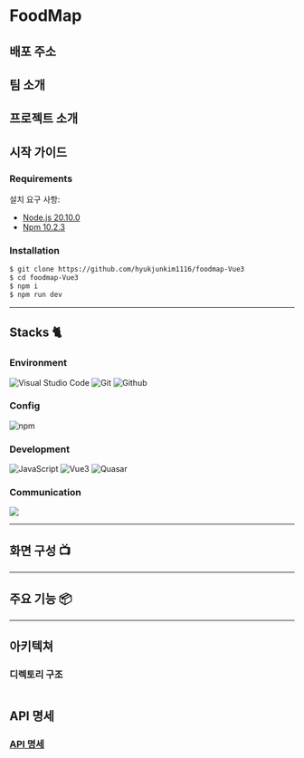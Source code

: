 # FoodMap

## 배포 주소

## 팀 소개

## 프로젝트 소개

## 시작 가이드

### Requirements

설치 요구 사항:

- [Node.js 20.10.0](https://nodejs.org/en/download)
- [Npm 10.2.3](https://www.npmjs.com/package/npm/v/10.2.3)

### Installation

```bash
$ git clone https://github.com/hyukjunkim1116/foodmap-Vue3
$ cd foodmap-Vue3
$ npm i
$ npm run dev
```

---

## Stacks 🐈

### Environment

![Visual Studio Code](https://img.shields.io/badge/Visual%20Studio%20Code-007ACC?style=for-the-badge&logo=Visual%20Studio%20Code&logoColor=white)
![Git](https://img.shields.io/badge/Git-F05032?style=for-the-badge&logo=Git&logoColor=white)
![Github](https://img.shields.io/badge/GitHub-181717?style=for-the-badge&logo=GitHub&logoColor=white)

### Config

![npm](https://img.shields.io/badge/npm-CB3837?style=for-the-badge&logo=npm&logoColor=white)

### Development

![JavaScript](https://img.shields.io/badge/JavaScript-F7DF1E?style=for-the-badge&logo=Javascript&logoColor=white)
![Vue3](https://img.shields.io/badge/vue3-444444?style=for-the-badge&logo=vue.js)
![Quasar](https://img.shields.io/badge/quasar-444444?style=for-the-badge&logo=quasar)

### Communication

<img src="https://img.shields.io/badge/Notion-000000?style=for-the-badge&logo=Notion&logoColor=white">


---

## 화면 구성 📺

---

## 주요 기능 📦

---

## 아키텍쳐

### 디렉토리 구조

```

```

## API 명세

### [API 명세](https://denim-knot-470.notion.site/055b7ca4a10142f8a5a049d941b84455?v=dd168a4580ad4328afa9d36a5da7c49c&pvs=4)
